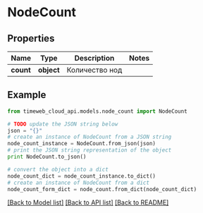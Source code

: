 # NodeCount


## Properties
Name | Type | Description | Notes
------------ | ------------- | ------------- | -------------
**count** | **object** | Количество нод | 

## Example

```python
from timeweb_cloud_api.models.node_count import NodeCount

# TODO update the JSON string below
json = "{}"
# create an instance of NodeCount from a JSON string
node_count_instance = NodeCount.from_json(json)
# print the JSON string representation of the object
print NodeCount.to_json()

# convert the object into a dict
node_count_dict = node_count_instance.to_dict()
# create an instance of NodeCount from a dict
node_count_form_dict = node_count.from_dict(node_count_dict)
```
[[Back to Model list]](../README.md#documentation-for-models) [[Back to API list]](../README.md#documentation-for-api-endpoints) [[Back to README]](../README.md)


